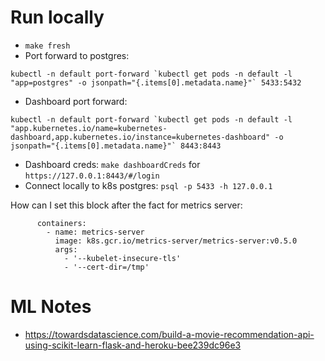  # Run locally

* `make fresh`
* Port forward to postgres: 
```
kubectl -n default port-forward `kubectl get pods -n default -l "app=postgres" -o jsonpath="{.items[0].metadata.name}"` 5433:5432
```
* Dashboard port forward: 
```
kubectl -n default port-forward `kubectl get pods -n default -l "app.kubernetes.io/name=kubernetes-dashboard,app.kubernetes.io/instance=kubernetes-dashboard" -o jsonpath="{.items[0].metadata.name}"` 8443:8443
```
* Dashboard creds: `make dashboardCreds` for `https://127.0.0.1:8443/#/login`
* Connect locally to k8s postgres: `psql -p 5433 -h 127.0.0.1`

How can I set this block after the fact for metrics server:
```
      containers:
        - name: metrics-server
          image: k8s.gcr.io/metrics-server/metrics-server:v0.5.0
          args:
            - '--kubelet-insecure-tls'
            - '--cert-dir=/tmp'
```

# ML Notes
* https://towardsdatascience.com/build-a-movie-recommendation-api-using-scikit-learn-flask-and-heroku-bee239dc96e3
